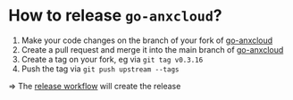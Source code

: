 # How to release `go-anxcloud`?

1. Make your code changes on the branch of your fork of [go-anxcloud](https://github.com/anexia-it/go-anxcloud)
1. Create a pull request and merge it into the main branch of [go-anxcloud](https://github.com/anexia-it/go-anxcloud)
1. Create a tag on your fork, eg via `git tag v0.3.16`
1. Push the tag via `git push upstream --tags` 

=> The [release workflow](https://github.com/anexia-it/go-anxcloud/blob/main/.github/workflows/release.yml) will create the release

